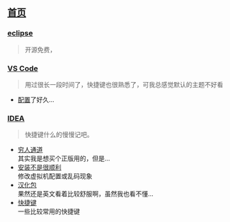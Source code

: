 [首页](../../README.md)
---

### [eclipse](https://www.eclipse.org)
> 开源免费，

### [VS Code](https://code.visualstudio.com)
> 用过很长一段时间了，快捷键也很熟悉了，可我总感觉默认的主题不好看
+ [配置](./VS%20Code/config.md)了好久...

### [IDEA](https://www.jetbrains.com)
> 快捷键什么的慢慢记吧。
+ [穷人通道](http://idea.lanyus.com)  
  其实我是想买个正版用的，但是...
+ [安装不是很顺利](./IDEA/config.md)  
  修改虚拟机配置或乱码现象
+ [汉化包](https://github.com/GoodSix/Hello/releases/tag/IDEA-2018.3%E6%B1%89%E5%8C%96%E5%8C%85)  
  果然还是英文看着比较舒服啊，虽然我也看不懂...
+ [快捷键](./IDEA/keymap.md)  
  一些比较常用的快捷键
